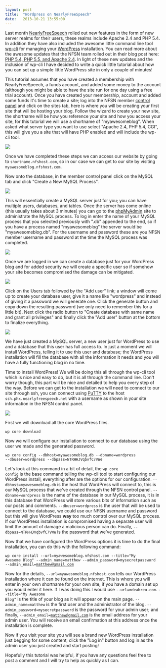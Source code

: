 ```yaml
---
layout: post
title:  "Wordpress on NearlyFreeSpeech"
date:   2013-10-21 13:55:00
---
```


Last month [NearlyFreeSpeech](http://nearlyfreespeech.net) rolled out new features in the form of new server realms for their users, these realms include Apache 2.4 and PHP 5.4. In addition they have also included the awesome little command line tool [wp-cli](http://wp-cli.org/) for managing your [WordPress](http://wordpress.org) installation. You can read more about the awesome updates that the NFSN team rolled out in their blog post here: [PHP 5.4, PHP 5.5, and Apache 2.4](http://blog.nearlyfreespeech.net/2013/09/21/php-5-4-php-5-5-and-apache-2-4/). In light of these new updates and the inclusion of wp-cli I have decided to write a quick little tutorial about how you can set up a simple little WordPress site in only a couple of minutes!

<!--more-->

This tutorial assumes that you have created a membership with NearlyFreeSpeech, a funds account, and added some money to the account (although you might be able to have the site run for one day using a free trial account). Once you have created your membership, account and added some funds it's time to create a site; log into the NFSN member [control panel](https://members.nearlyfreespeech.net/) and click on the sites tab, here is where you will be creating your first site that will be hosting your blog. Follow the wizard to create your new site, the shortname will be how you reference your site and how you access your site, for this tutorial we will use a shortname of "myawesomeblog". When asked what server type you want to use select "Apache 2.4, PHP 5.4, CGI", this will give you a site that will have PHP enabled and will include the wp-cli tool.

![](http://i.imgur.com/977DjvS.png)

Once we have completed these steps we can access our website by going to <code>shortname.nfshost.com</code>, so in our case we can get to our site by visiting <code>myawesomeblog.nfshost.com</code>.

Now onto the database, in the member control panel click on the MySQL tab and click "Create a New MySQL Process".

![](http://i.imgur.com/wh45bJq.png)

This will essentially create a MySQL server just for you; you can have multiple users, databases, and tables. Once the server has come online (this usually takes about 3 minutes) you can go to the [phpMyAdmin](https://phpmyadmin.nearlyfreespeech.net) site to administrate the MySQL process. To log in enter the name of your MySQL process that you selected previously with ".db" appended to the end, so if you have a process named "myawesomeblog" the server would be "myawesomeblog.db". For the username and password these are you NFSN member username and password at the time the MySQL process was completed.

![](http://i.imgur.com/bchc2rm.png)

Once we are logged in we can create a database just for your WordPress blog and for added security we will create a specific user so if somehow your site becomes compromised the damage can be mitigated.

![](http://i.imgur.com/NSMqLDT.png)

Click on the Users tab followed by the "Add user" link; a window will come up to create your database user, give it a name like "wordpress" and instead of giving it a password we will generate one. Click the generate button and copy down the resulting password (we only need to remember this for a little bit). Next click the radio button to "Create database with same name and grant all privileges" and finally click the "Add user" button at the bottom to finalize everything.

![](http://i.imgur.com/GzqUcim.png")

We have just created a MySQL server, a new user just for WordPress to use and a database that this user has full access to. In just a moment we will install WordPress, telling it to use this user and database; the WordPress installation will fill the database with all the information it needs and you will have a fully functioning blog in no time.

Time to install WordPress! We will be doing this all through the wp-cli tool which is nice and easy to do, but it is all through the command line. Don't worry though, this part will be nice and detailed to help you every step of the way. Before we can get to the installation we will need to connect to our site through ssh, you can connect using [PuTTY](http://www.chiark.greenend.org.uk/~sgtatham/putty/) to the host <code>ssh.phx.nearlyfreespeech.net</code> with a username as shown in your site information in the NFSN control panel.

![](http://i.imgur.com/wFUsNn7.png)

First we will download all the core WordPress files.

<code>wp core download</code>

Now we will configure our installation to connect to our database using the user we made and the generated password.

<code>wp core config --dbhost=myawesomeblog.db --dbname=wordpress --dbuser=wordpress --dbpass=NTRHHJVqbvfC7VWe</code>

Let's look at this command in a bit of detail, the <code>wp core config</code> is the base command telling the wp-cli tool to start configuring our WordPress install, everything after are the options for our configuration. <code>--dbhost=myawesomeblog.db</code> is the host that WordPress will connect to, this is our MySQL process that we've created through the NFSN control panel. <code>--dbname=wordpress</code> is the name of the database in our MySQL process, it is in this database that WordPress will store various bits of information such as our posts and comments. <code>--dbuser=wordpress</code> is the user that will be used to connect to the database, we could use our NFSN username and password but this will give WordPress <strong>way</strong> too much control over our MySQL process. If our WordPress installation is compromised having a separate user will limit the amount of damage a malicious person can do. Finally, <code>--dbpass=NTRHHJVqbvfC7VWe</code> is the password that we've generated.

Now that we have configured the WordPress options it is time to do the final installation, you can do this with the following command:

<code>wp core install --url=myawesomeblog.nfshost.com --title="My Awesome Blog" --admin_name=matthew --admin_password=mysecretpassword --admin_email=matthew@gmail.com</code>

Now for the details, <code>--url=myawesomeblog.nfshost.com</code> tells our WordPress installation where it can be found on the internet. This is where you will enter in your own shortname for your own site, if you have a domain set up you would enter it here. If I was doing this I would use <code>--url=mdeabreu.com</code>. <code>--title="My Awesome Blog"</code> is the title of your blog as it will appear on the main page. <code>--admin_name=matthew</code> is the first user and the administrator of the blog. <code>--admin_password=mysecretpassword</code> is the password for your admin user; and finally, <code>--admin_email=matthew@gmail.com</code> is the email address for your admin user. You will receive an email confirmation at this address once the installation is complete.

Now if you visit your site you will see a brand new WordPress installation just begging for some content, click the "Log in" button and log in as the admin user you just created and start posting!

Hopefully this tutorial was helpful, if you have any questions feel free to post a comment and I will try to help as quickly as I can.
